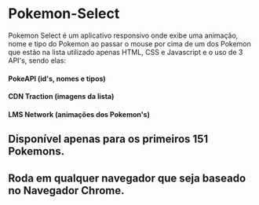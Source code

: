 # Pokemon-Select

Pokemon Select é um aplicativo responsivo onde exibe uma animação, nome e tipo do Pokemon ao passar o mouse por cima de um dos Pokemon que estão na lista utilizado apenas HTML, CSS e Javascript e o uso de 3 API's, sendo elas:

#### PokeAPI (id's, nomes e tipos)
#### CDN Traction (imagens da lista)
#### LMS Network (animações dos Pokemon's)

## Disponível apenas para os primeiros 151 Pokemons.

## Roda em qualquer navegador que seja baseado no Navegador Chrome.
